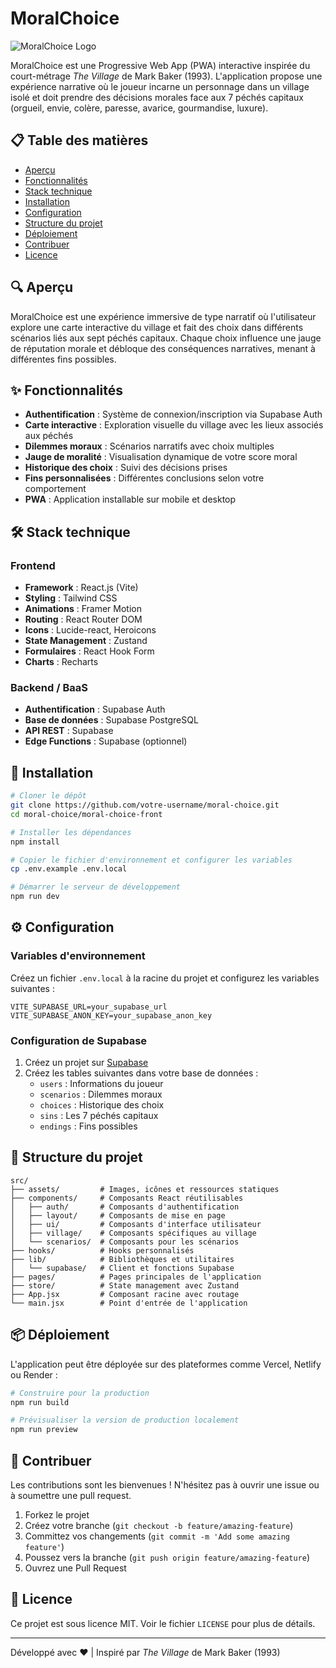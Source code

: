 # MoralChoice

![MoralChoice Logo](./src/assets/logo.png)

MoralChoice est une Progressive Web App (PWA) interactive inspirée du court-métrage *The Village* de Mark Baker (1993). L'application propose une expérience narrative où le joueur incarne un personnage dans un village isolé et doit prendre des décisions morales face aux 7 péchés capitaux (orgueil, envie, colère, paresse, avarice, gourmandise, luxure).

## 📋 Table des matières

- [Aperçu](#aperçu)
- [Fonctionnalités](#fonctionnalités)
- [Stack technique](#stack-technique)
- [Installation](#installation)
- [Configuration](#configuration)
- [Structure du projet](#structure-du-projet)
- [Déploiement](#déploiement)
- [Contribuer](#contribuer)
- [Licence](#licence)

## 🔍 Aperçu

MoralChoice est une expérience immersive de type narratif où l'utilisateur explore une carte interactive du village et fait des choix dans différents scénarios liés aux sept péchés capitaux. Chaque choix influence une jauge de réputation morale et débloque des conséquences narratives, menant à différentes fins possibles.

## ✨ Fonctionnalités

- **Authentification** : Système de connexion/inscription via Supabase Auth
- **Carte interactive** : Exploration visuelle du village avec les lieux associés aux péchés
- **Dilemmes moraux** : Scénarios narratifs avec choix multiples
- **Jauge de moralité** : Visualisation dynamique de votre score moral
- **Historique des choix** : Suivi des décisions prises
- **Fins personnalisées** : Différentes conclusions selon votre comportement
- **PWA** : Application installable sur mobile et desktop

## 🛠️ Stack technique

### Frontend
- **Framework** : React.js (Vite)
- **Styling** : Tailwind CSS
- **Animations** : Framer Motion
- **Routing** : React Router DOM
- **Icons** : Lucide-react, Heroicons
- **State Management** : Zustand
- **Formulaires** : React Hook Form
- **Charts** : Recharts

### Backend / BaaS
- **Authentification** : Supabase Auth
- **Base de données** : Supabase PostgreSQL
- **API REST** : Supabase
- **Edge Functions** : Supabase (optionnel)

## 🚀 Installation

```bash
# Cloner le dépôt
git clone https://github.com/votre-username/moral-choice.git
cd moral-choice/moral-choice-front

# Installer les dépendances
npm install

# Copier le fichier d'environnement et configurer les variables
cp .env.example .env.local

# Démarrer le serveur de développement
npm run dev
```

## ⚙️ Configuration

### Variables d'environnement

Créez un fichier `.env.local` à la racine du projet et configurez les variables suivantes :

```env
VITE_SUPABASE_URL=your_supabase_url
VITE_SUPABASE_ANON_KEY=your_supabase_anon_key
```

### Configuration de Supabase

1. Créez un projet sur [Supabase](https://supabase.com/)
2. Créez les tables suivantes dans votre base de données :
   - `users` : Informations du joueur
   - `scenarios` : Dilemmes moraux
   - `choices` : Historique des choix
   - `sins` : Les 7 péchés capitaux
   - `endings` : Fins possibles

## 📁 Structure du projet

```
src/
├── assets/         # Images, icônes et ressources statiques
├── components/     # Composants React réutilisables
│   ├── auth/       # Composants d'authentification
│   ├── layout/     # Composants de mise en page
│   ├── ui/         # Composants d'interface utilisateur
│   ├── village/    # Composants spécifiques au village
│   └── scenarios/  # Composants pour les scénarios
├── hooks/          # Hooks personnalisés
├── lib/            # Bibliothèques et utilitaires
│   └── supabase/   # Client et fonctions Supabase
├── pages/          # Pages principales de l'application
├── store/          # State management avec Zustand
├── App.jsx         # Composant racine avec routage
└── main.jsx        # Point d'entrée de l'application
```

## 📦 Déploiement

L'application peut être déployée sur des plateformes comme Vercel, Netlify ou Render :

```bash
# Construire pour la production
npm run build

# Prévisualiser la version de production localement
npm run preview
```

## 🤝 Contribuer

Les contributions sont les bienvenues ! N'hésitez pas à ouvrir une issue ou à soumettre une pull request.

1. Forkez le projet
2. Créez votre branche (`git checkout -b feature/amazing-feature`)
3. Committez vos changements (`git commit -m 'Add some amazing feature'`)
4. Poussez vers la branche (`git push origin feature/amazing-feature`)
5. Ouvrez une Pull Request

## 📄 Licence

Ce projet est sous licence MIT. Voir le fichier `LICENSE` pour plus de détails.

---

Développé avec ❤️ | Inspiré par *The Village* de Mark Baker (1993)
